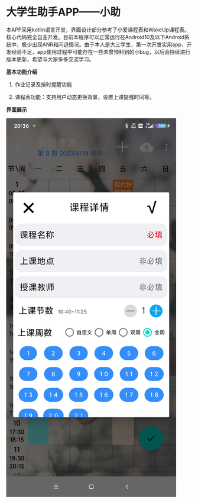 # 大学生助手APP——小助
本APP采用kotlin语言开发，界面设计部分参考了小爱课程表和WakeUp课程表。核心代码完全自主开发。目前本程序可以正常运行在Android10及以下Android系统中，极少出现ANR和闪退情况。由于本人是大三学生，第一次开发实用app，开发经验不足，app使用过程中可能存在一些未曾预料到的小bug，以后会持续进行版本更新，希望与大家多多交流学习。

**基本功能介绍**

1. 作业记录及按时提醒功能
   
2. 课程表功能：支持用户动态更换背景，设置上课提醒时间等。

**界面展示**

![Image text](https://github.com/FallingStars-5/MyImages/blob/main/images/add_course.jpg)
